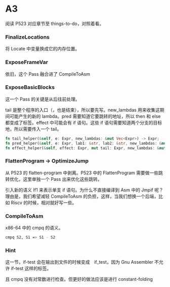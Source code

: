 # A3

阅读 P523 对应章节至  things-to-do，对照着看。

### FinalizeLocations

将 Locate 中变量换成它的内存位置。

### ExposeFrameVar

依旧，这个 Pass 融合进了 CompileToAsm

### ExposeBasicBlocks

这一个 Pass 的关键是从后往前处理。

tail 是整个程序的入口（，也是结束），所以要先写。new_lambdas 用来收集这期间可能产生的新的 lambda。pred 需要知道它要跳转的地址，所以 then 和 else 都变成了标签。effect 中可能会有 if 语句。这些 if 语句需要知道两个分支的目标地，所以需要传入一个 tail。

```rust
fn tail_helper(&self, e: Expr, new_lambdas: &mut Vec<Expr>) -> Expr;
fn pred_helper(&self, e: Expr, lab1: &str, lab2: &str, new_lambdas: &mut Vec<Expr>) -> Expr;
fn effect_helper(&self, effect: Expr, mut tail: Expr, new_lambdas: &mut Vec<Expr>) -> Expr;
```


### FlattenProgram -> OptimizeJump

从 P523 的 flatten-program 中剥离。P523 中的 FlattenProgram 需要做一些跳转优化，这里单独一个 Pass 出来优化这些跳转。

引入新的语义 If1 来表示单支 if 语句。为什么不直接编译到 Asm 中的 Jmpif 呢？理由是，我们希望减轻 CompileToAsm 的负担，这样，当我们想换一个后端，比如 Riscv 的时候，相对就好写一些。


### CompileToAsm

x86-64 中的 cmpq 的语义。
```sh
cmpq S2, S1 => S1 - S2
```


### Hint

这一节，if-test 会在输出到文件的时候变成　if_test，因为 Gnu Assembler 不允许 if-test 这样的标签。

且 cmpq 没有对常数进行检查。但更好的做法应该是进行 constant-folding